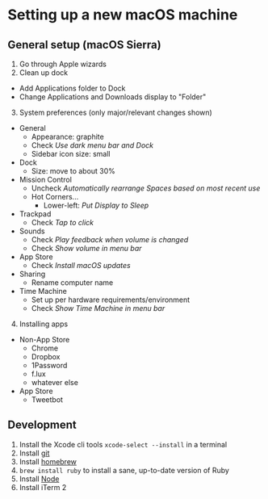 # Setting up a new macOS machine

## General setup (macOS Sierra)

1. Go through Apple wizards
2. Clean up dock
  - Add Applications folder to Dock
  - Change Applications and Downloads display to "Folder"
3. System preferences (only major/relevant changes shown)
  - General
    - Appearance: graphite
    - Check _Use dark menu bar and Dock_
    - Sidebar icon size: small
  - Dock
    - Size: move to about 30%
  - Mission Control
    - Uncheck _Automatically rearrange Spaces based on most recent use_
    - Hot Corners...
      - Lower-left: _Put Display to Sleep_
  - Trackpad
    - Check _Tap to click_
  - Sounds
    - Check _Play feedback when volume is changed_
    - Check _Show volume in menu bar_
  - App Store
    - Check _Install macOS updates_
  - Sharing
    - Rename computer name
  - Time Machine
    - Set up per hardware requirements/environment
    - Check _Show Time Machine in menu bar_
4. Installing apps
  - Non-App Store
    - Chrome
    - Dropbox
    - 1Password
    - f.lux
    - whatever else
  - App Store
    - Tweetbot
    
## Development
1. Install the Xcode cli tools `xcode-select --install` in a terminal
2. Install [git](https://git-scm.com/download/mac)
3. Install [homebrew](http://brew.sh/)
4. `brew install ruby` to install a sane, up-to-date version of Ruby
5. Install [Node](https://nodejs.org/)
6. Install iTerm 2
